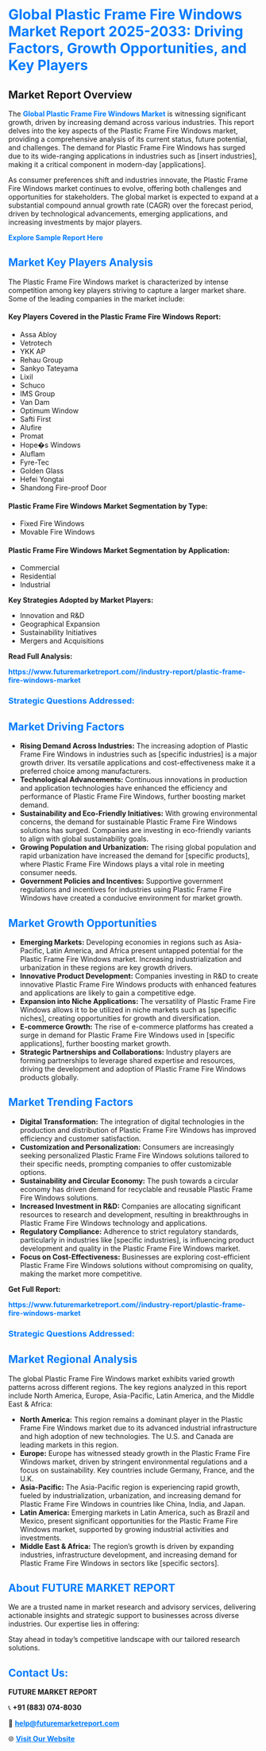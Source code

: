 <h1 style="color: #007BFF;">Global Plastic Frame Fire Windows Market Report 2025-2033: Driving Factors, Growth Opportunities, and Key Players</h1>

<section id="overview">
<h2>Market Report Overview</h2>
<p>The <a href="https://www.futuremarketreport.com//industry-report/plastic-frame-fire-windows-market" style="color: #007BFF; text-decoration: none;"><strong>Global Plastic Frame Fire Windows Market</strong></a> is witnessing significant growth, driven by increasing demand across various industries. This report delves into the key aspects of the Plastic Frame Fire Windows market, providing a comprehensive analysis of its current status, future potential, and challenges. The demand for Plastic Frame Fire Windows has surged due to its wide-ranging applications in industries such as [insert industries], making it a critical component in modern-day [applications].</p>
<p>As consumer preferences shift and industries innovate, the Plastic Frame Fire Windows market continues to evolve, offering both challenges and opportunities for stakeholders. The global market is expected to expand at a substantial compound annual growth rate (CAGR) over the forecast period, driven by technological advancements, emerging applications, and increasing investments by major players.</p>
</section>

<section id="overview">
<p><a href="https://www.futuremarketreport.com//request-sample/reportId=48083" style="color: #007BFF; text-decoration: none;"><strong>Explore Sample Report Here</strong></a></p>
</section>

<section id="key-players">
<h2 style="color: #007BFF;">Market Key Players Analysis</h2>
<p>The Plastic Frame Fire Windows market is characterized by intense competition among key players striving to capture a larger market share. Some of the leading companies in the market include:</p>
<h4>Key Players Covered in the Plastic Frame Fire Windows Report:</h4>
<ul><li>Assa Abloy</li><li>Vetrotech</li><li>YKK AP</li><li>Rehau Group</li><li>Sankyo Tateyama</li><li>Lixil</li><li>Schuco</li><li>IMS Group</li><li>Van Dam</li><li>Optimum Window</li><li>Safti First</li><li>Alufire</li><li>Promat</li><li>Hope�s Windows</li><li>Aluflam</li><li>Fyre-Tec</li><li>Golden Glass</li><li>Hefei Yongtai</li><li>Shandong Fire-proof Door</li></ul>
<h4>Plastic Frame Fire Windows Market Segmentation by Type:</h4>
<ul><li>Fixed Fire Windows</li><li>Movable Fire Windows</li></ul>

<h4>Plastic Frame Fire Windows Market Segmentation by Application:</h4>
<ul><li>Commercial</li><li>Residential</li><li>Industrial</li></ul>
<p><strong>Key Strategies Adopted by Market Players:</strong></p>
<ul>
<li>Innovation and R&D</li>
<li>Geographical Expansion</li>
<li>Sustainability Initiatives</li>
<li>Mergers and Acquisitions</li>
</ul>
</section>

<section>
<p><strong>Read Full Analysis: </strong></p><a href="https://www.futuremarketreport.com//industry-report/plastic-frame-fire-windows-market" style="color: #007BFF; text-decoration: none;"><strong>https://www.futuremarketreport.com//industry-report/plastic-frame-fire-windows-market</strong></a>
<h3 style="color: #007BFF;">Strategic Questions Addressed:</h3>
</section>

<section id="driving-factors">
<h2 style="color: #007BFF;">Market Driving Factors</h2>
<ul>
<li><strong>Rising Demand Across Industries:</strong> The increasing adoption of Plastic Frame Fire Windows in industries such as [specific industries] is a major growth driver. Its versatile applications and cost-effectiveness make it a preferred choice among manufacturers.</li>
<li><strong>Technological Advancements:</strong> Continuous innovations in production and application technologies have enhanced the efficiency and performance of Plastic Frame Fire Windows, further boosting market demand.</li>
<li><strong>Sustainability and Eco-Friendly Initiatives:</strong> With growing environmental concerns, the demand for sustainable Plastic Frame Fire Windows solutions has surged. Companies are investing in eco-friendly variants to align with global sustainability goals.</li>
<li><strong>Growing Population and Urbanization:</strong> The rising global population and rapid urbanization have increased the demand for [specific products], where Plastic Frame Fire Windows plays a vital role in meeting consumer needs.</li>
<li><strong>Government Policies and Incentives:</strong> Supportive government regulations and incentives for industries using Plastic Frame Fire Windows have created a conducive environment for market growth.</li>
</ul>
</section>

<section id="growth-opportunities">
<h2 style="color: #007BFF;">Market Growth Opportunities</h2>
<ul>
<li><strong>Emerging Markets:</strong> Developing economies in regions such as Asia-Pacific, Latin America, and Africa present untapped potential for the Plastic Frame Fire Windows market. Increasing industrialization and urbanization in these regions are key growth drivers.</li>
<li><strong>Innovative Product Development:</strong> Companies investing in R&D to create innovative Plastic Frame Fire Windows products with enhanced features and applications are likely to gain a competitive edge.</li>
<li><strong>Expansion into Niche Applications:</strong> The versatility of Plastic Frame Fire Windows allows it to be utilized in niche markets such as [specific niches], creating opportunities for growth and diversification.</li>
<li><strong>E-commerce Growth:</strong> The rise of e-commerce platforms has created a surge in demand for Plastic Frame Fire Windows used in [specific applications], further boosting market growth.</li>
<li><strong>Strategic Partnerships and Collaborations:</strong> Industry players are forming partnerships to leverage shared expertise and resources, driving the development and adoption of Plastic Frame Fire Windows products globally.</li>
</ul>
</section>

<section id="trending-factors">
<h2 style="color: #007BFF;">Market Trending Factors</h2>
<ul>
<li><strong>Digital Transformation:</strong> The integration of digital technologies in the production and distribution of Plastic Frame Fire Windows has improved efficiency and customer satisfaction.</li>
<li><strong>Customization and Personalization:</strong> Consumers are increasingly seeking personalized Plastic Frame Fire Windows solutions tailored to their specific needs, prompting companies to offer customizable options.</li>
<li><strong>Sustainability and Circular Economy:</strong> The push towards a circular economy has driven demand for recyclable and reusable Plastic Frame Fire Windows solutions.</li>
<li><strong>Increased Investment in R&D:</strong> Companies are allocating significant resources to research and development, resulting in breakthroughs in Plastic Frame Fire Windows technology and applications.</li>
<li><strong>Regulatory Compliance:</strong> Adherence to strict regulatory standards, particularly in industries like [specific industries], is influencing product development and quality in the Plastic Frame Fire Windows market.</li>
<li><strong>Focus on Cost-Effectiveness:</strong> Businesses are exploring cost-efficient Plastic Frame Fire Windows solutions without compromising on quality, making the market more competitive.</li>
</ul>
</section>

<section>
<p><strong>Get Full Report: </strong></p><a href="https://www.futuremarketreport.com//industry-report/plastic-frame-fire-windows-market" style="color: #007BFF; text-decoration: none;"><strong>https://www.futuremarketreport.com//industry-report/plastic-frame-fire-windows-market</strong></a>
<h3 style="color: #007BFF;">Strategic Questions Addressed:</h3>
</section>


<section id="regional-analysis">
<h2 style="color: #007BFF;">Market Regional Analysis</h2>
<p>The global Plastic Frame Fire Windows market exhibits varied growth patterns across different regions. The key regions analyzed in this report include North America, Europe, Asia-Pacific, Latin America, and the Middle East & Africa:</p>
<ul>
<li><strong>North America:</strong> This region remains a dominant player in the Plastic Frame Fire Windows market due to its advanced industrial infrastructure and high adoption of new technologies. The U.S. and Canada are leading markets in this region.</li>
<li><strong>Europe:</strong> Europe has witnessed steady growth in the Plastic Frame Fire Windows market, driven by stringent environmental regulations and a focus on sustainability. Key countries include Germany, France, and the U.K.</li>
<li><strong>Asia-Pacific:</strong> The Asia-Pacific region is experiencing rapid growth, fueled by industrialization, urbanization, and increasing demand for Plastic Frame Fire Windows in countries like China, India, and Japan.</li>
<li><strong>Latin America:</strong> Emerging markets in Latin America, such as Brazil and Mexico, present significant opportunities for the Plastic Frame Fire Windows market, supported by growing industrial activities and investments.</li>
<li><strong>Middle East & Africa:</strong> The region’s growth is driven by expanding industries, infrastructure development, and increasing demand for Plastic Frame Fire Windows in sectors like [specific sectors].</li>
</ul>
</section>

<footer>
<h2 style="color: #007BFF;">About FUTURE MARKET REPORT</h2>
<p>We are a trusted name in market research and advisory services, delivering actionable insights and strategic support to businesses across diverse industries. Our expertise lies in offering:</p>

<p>Stay ahead in today’s competitive landscape with our tailored research solutions.</p>

<h2 style="color: #007BFF;">Contact Us:</h2>
<p><strong>FUTURE MARKET REPORT</strong></p>
<p>📞 <strong>+91 (883) 074-8030</strong></p>
<p>📧 <strong><a href="mailto:help@futuremarketreport.com" style="color: #007BFF;">help@futuremarketreport.com</a></strong></p>
<p>🌐 <strong><a href="https://www.futuremarketreport.com/" style="color: #007BFF;">Visit Our Website</a></strong></p>
</footer>